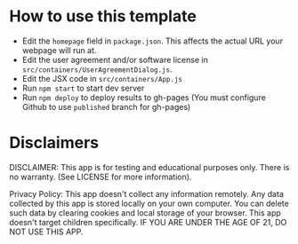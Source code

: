 # How to use this template

- Edit the `homepage` field in `package.json`. This affects the actual URL your webpage will run at.
- Edit the user agreement and/or software license in `src/containers/UserAgreementDialog.js`.
- Edit the JSX code in `src/containers/App.js`
- Run `npm start` to start dev server
- Run `npm deploy` to deploy results to gh-pages (You must configure Github to use `published` branch for gh-pages)

# Disclaimers

DISCLAIMER: This app is for testing and educational purposes only. There is no warranty. (See LICENSE for more information).

Privacy Policy: This app doesn't collect any information remotely. Any data collected by this app is stored locally on your own computer. You can delete such data by clearing cookies and local storage of your browser. This app doesn't target children specifically. IF YOU ARE UNDER THE AGE OF 21, DO NOT USE THIS APP.
